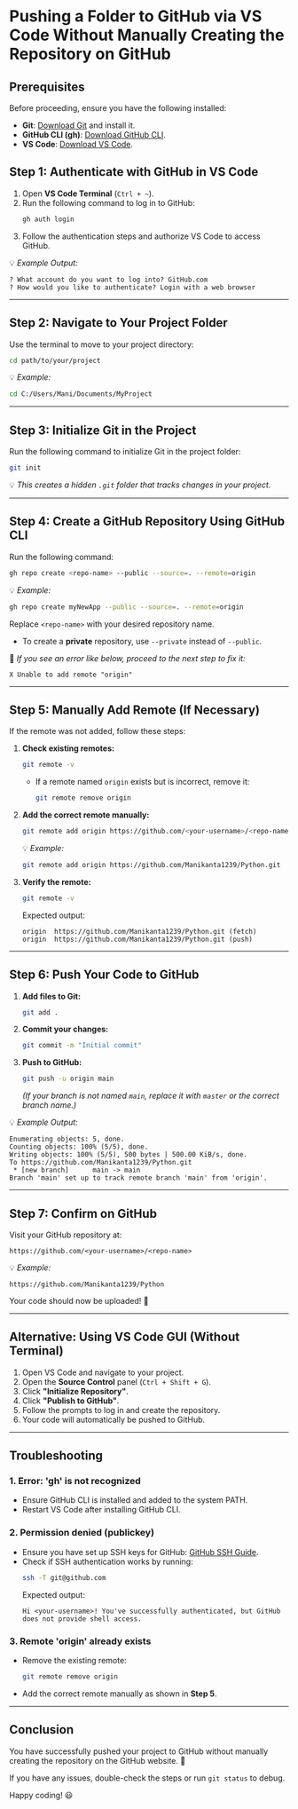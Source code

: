 # Pushing a Folder to GitHub via VS Code Without Manually Creating the Repository on GitHub

## **Prerequisites**
Before proceeding, ensure you have the following installed:
- **Git**: [Download Git](https://git-scm.com/downloads) and install it.
- **GitHub CLI (gh)**: [Download GitHub CLI](https://cli.github.com/).
- **VS Code**: [Download VS Code](https://code.visualstudio.com/).

## **Step 1: Authenticate with GitHub in VS Code**
1. Open **VS Code Terminal** (`Ctrl + ~`).
2. Run the following command to log in to GitHub:
   ```sh
   gh auth login
   ```
3. Follow the authentication steps and authorize VS Code to access GitHub.

💡 *Example Output:*
```
? What account do you want to log into? GitHub.com
? How would you like to authenticate? Login with a web browser
```

---
## **Step 2: Navigate to Your Project Folder**
Use the terminal to move to your project directory:
```sh
cd path/to/your/project
```

💡 *Example:*
```sh
cd C:/Users/Mani/Documents/MyProject
```

---
## **Step 3: Initialize Git in the Project**
Run the following command to initialize Git in the project folder:
```sh
git init
```
💡 *This creates a hidden `.git` folder that tracks changes in your project.*

---
## **Step 4: Create a GitHub Repository Using GitHub CLI**
Run the following command:
```sh
gh repo create <repo-name> --public --source=. --remote=origin
```
💡 *Example:*
```sh
gh repo create myNewApp --public --source=. --remote=origin
```
Replace `<repo-name>` with your desired repository name.
- To create a **private** repository, use `--private` instead of `--public`.

📌 *If you see an error like below, proceed to the next step to fix it:*
```
X Unable to add remote "origin"
```

---
## **Step 5: Manually Add Remote (If Necessary)**
If the remote was not added, follow these steps:

1. **Check existing remotes:**
   ```sh
   git remote -v
   ```
   - If a remote named `origin` exists but is incorrect, remove it:
     ```sh
     git remote remove origin
     ```

2. **Add the correct remote manually:**
   ```sh
   git remote add origin https://github.com/<your-username>/<repo-name>.git
   ```
   💡 *Example:*
   ```sh
   git remote add origin https://github.com/Manikanta1239/Python.git
   ```

3. **Verify the remote:**
   ```sh
   git remote -v
   ```
   Expected output:
   ```
   origin  https://github.com/Manikanta1239/Python.git (fetch)
   origin  https://github.com/Manikanta1239/Python.git (push)
   ```

---
## **Step 6: Push Your Code to GitHub**
1. **Add files to Git:**
   ```sh
   git add .
   ```
2. **Commit your changes:**
   ```sh
   git commit -m "Initial commit"
   ```
3. **Push to GitHub:**
   ```sh
   git push -u origin main
   ```
   *(If your branch is not named `main`, replace it with `master` or the correct branch name.)*

💡 *Example Output:*
```
Enumerating objects: 5, done.
Counting objects: 100% (5/5), done.
Writing objects: 100% (5/5), 500 bytes | 500.00 KiB/s, done.
To https://github.com/Manikanta1239/Python.git
 * [new branch]      main -> main
Branch 'main' set up to track remote branch 'main' from 'origin'.
```

---
## **Step 7: Confirm on GitHub**
Visit your GitHub repository at:
```
https://github.com/<your-username>/<repo-name>
```
💡 *Example:*
```
https://github.com/Manikanta1239/Python
```
Your code should now be uploaded! 🎉

---
## **Alternative: Using VS Code GUI (Without Terminal)**
1. Open VS Code and navigate to your project.
2. Open the **Source Control** panel (`Ctrl + Shift + G`).
3. Click **"Initialize Repository"**.
4. Click **"Publish to GitHub"**.
5. Follow the prompts to log in and create the repository.
6. Your code will automatically be pushed to GitHub.

---
## **Troubleshooting**
### 1. **Error: 'gh' is not recognized**
- Ensure GitHub CLI is installed and added to the system PATH.
- Restart VS Code after installing GitHub CLI.

### 2. **Permission denied (publickey)**
- Ensure you have set up SSH keys for GitHub: [GitHub SSH Guide](https://docs.github.com/en/authentication/connecting-to-github-with-ssh/checking-for-existing-ssh-keys).
- Check if SSH authentication works by running:
  ```sh
  ssh -T git@github.com
  ```
  Expected output:
  ```
  Hi <your-username>! You've successfully authenticated, but GitHub does not provide shell access.
  ```

### 3. **Remote 'origin' already exists**
- Remove the existing remote:
  ```sh
  git remote remove origin
  ```
- Add the correct remote manually as shown in **Step 5**.

---
## **Conclusion**
You have successfully pushed your project to GitHub without manually creating the repository on the GitHub website. 🚀

If you have any issues, double-check the steps or run `git status` to debug.

Happy coding! 😃

